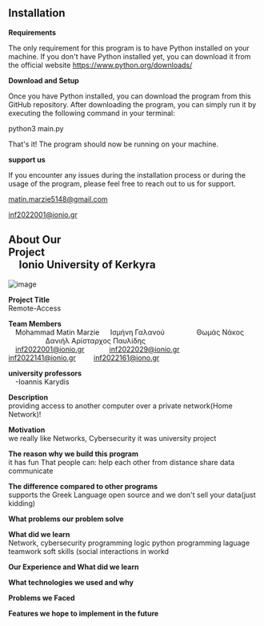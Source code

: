## **Installation**

**Requirements**

The only requirement for this program is to have Python installed on your machine. If you don't have Python installed yet, you can download it from the official website https://www.python.org/downloads/

**Download and Setup**

Once you have Python installed, you can download the program from this GitHub repository. After downloading the program, you can simply run it by executing the following command in your terminal:

python3 main.py

That's it! The program should now be running on your machine.


**support us**

If you encounter any issues during the installation process or during the usage of the program, please feel free to reach out to us for support.

matin.marzie5148@gmail.com

inf2022001@ionio.gr


## **About Our Project**&emsp;&emsp;&emsp;&emsp;&emsp;&emsp;&emsp;&emsp;&emsp;&emsp;&emsp;&emsp;&emsp;&emsp;&emsp;&emsp;&emsp;&emsp;&emsp;&emsp;&emsp;**Ionio University of Kerkyra**

![image](https://github.com/Matin-Marzie/Remote-access/assets/116279956/f2883163-10d5-4d96-aa8a-a33045fdb67e)


**Project Title**<br>
Remote-Access

**Team Members**<br>
&emsp;Mohammad Matin Marzie &emsp; Ισμήνη Γαλανού &emsp;&emsp;&emsp;&emsp; Θωμάς Νάκος &emsp;&emsp;&emsp;&emsp;&emsp; Δανιήλ Αρίσταρχος Παυλίδης<br>
&emsp;inf2022001@ionio.gr &emsp;&emsp;&emsp;   inf2022029@ionio.gr &emsp;&emsp; inf2022141@ionio.gr &emsp;&emsp; inf2022161@iono.gr

**university professors**<br>
&emsp;-Ioannis Karydis


**Description**<br>
providing access to another computer over a private network(Home Network)!

**Motivation**<br>
we really like Networks, Cybersecurity
	it was university project
	
**The reason why we build this program**<br>
it has fun
	That people can:
		help each other from distance
		share data
		communicate
		
**The difference compared to other programs**<br>
supports the Greek Language
	open source and we don't sell your data(just kidding)
	

**What problems our problem solve**<br>

**What did we learn**<br>
Network, cybersecurity
	programming logic
	python programming laguage
	teamwork
	soft skills (social interactions in workd
	

**Our Experience and What did we learn**<br>

**What technologies we used and why**<br>

**Problems we Faced**<br>

**Features we hope to implement in the future**<br>


